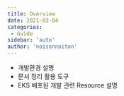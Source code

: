 ```yaml
---
title: Overview
date: 2021-03-04
categories: 
 - Guide
sidebar: 'auto'
author: 'noisonnoiton'
---
```


- 개발환경 설명
- 문서 정리 활용 도구
- EKS 배포된 개발 관련 Resource 설명

<Comment />
